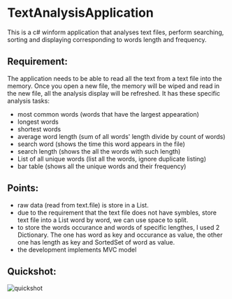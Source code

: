 # TextAnalysisApplication
This is a c# winform application that analyses text files, perform searching, sorting and displaying corresponding to words length and frequency.

Requirement:
------------
The application needs to be able to read all the text from a text file into the memory. Once you open a new file, the memory will
be wiped and read in the new file, all the analysis display will be refreshed. It has these specific analysis tasks:  
* most common words (words that have the largest appearation)
* longest words
* shortest words
* average word length (sum of all words' length divide by count of words)
* search word (shows the time this word appears in the file)
* search length (shows the all the words with such length)
* List of all unique words (list all the words, ignore duplicate listing)
* bar table (shows all the unique words and their frequency)

Points:
-------
* raw data (read from text.file) is store in a List<string>.
* due to the requirement that the text file does not have symbles, store text file into a List word by word, we can use space to split.
* to store the words occurance and words of specific lengthes, I used 2 Dictionary. The one has word as key and occurance as value, the other one has length as key and SortedSet of word as value.
* the development implements MVC model

Quickshot:
----------
![quickshot](https://github.com/scottszb1987/TextAnalysisApplication/blob/master/shot.PNG?raw=true)
